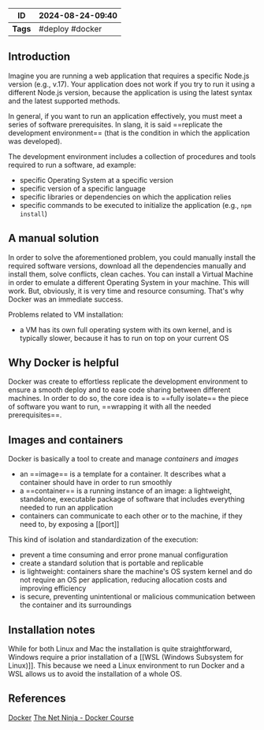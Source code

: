 
| ID       | 2024-08-24-09:40 |
| -------- | ---------------- |
| **Tags** | #deploy #docker  |
## Introduction

Imagine you are running a web application that requires a specific Node.js version (e.g., v.17). Your application does not work if you try to run it using a different Node.js version, because the application is using the latest syntax and the latest supported methods.

In general, if you want to run an application effectively, you must meet a series of software prerequisites. In slang, it is said ==replicate the development environment== (that is the condition in which the application was developed).

The development environment includes a collection of procedures and tools required to run a software, ad example:
- specific Operating System at a specific version
- specific version of a specific language
- specific libraries or dependencies on which the application relies
- specific commands to be executed to initialize the application (e.g., `npm install`)

## A manual solution

In order to solve the aforementioned problem, you could manually install the required software versions, download all the dependencies manually and install them, solve conflicts, clean caches. You can install a Virtual Machine in order to emulate a different Operating System in your machine. This will work. But, obviously, it is very time and resource consuming. That's why Docker was an immediate success.

Problems related to VM installation:
- a VM has its own full operating system with its own kernel, and is typically slower, because it has to run on top on your current OS

## Why Docker is helpful

Docker was create to effortless replicate the development environment to ensure a smooth deploy and to ease code sharing between different machines. In order to do so, the core idea is to ==fully isolate== the piece of software you want to run, ==wrapping it with all the needed prerequisites==.

## Images and containers

Docker is basically a tool to create and manage *containers* and *images*
- an ==image== is a template for a container. It describes what a container should have in order to run smoothly
- a ==container== is a running instance of an image: a lightweight, standalone, executable package of software that includes everything needed to run an application
- containers can communicate to each other or to the machine, if they need to, by exposing a [[port]]

This kind of isolation and standardization of the execution:
- prevent a time consuming and error prone manual configuration
- create a standard solution that is portable and replicable
- is lightweight: containers share the machine's OS system kernel and do not require an OS per application, reducing allocation costs and improving efficiency
- is secure, preventing unintentional or malicious communication between the container and its surroundings

## Installation notes

While for both Linux and Mac the installation is quite straightforward, Windows require a prior installation of a [[WSL (Windows Subsystem for Linux)]]. This because we need a Linux environment to run Docker and a WSL allows us to avoid the installation of a whole OS.

## References
[Docker](https://www.docker.com/resources/what-container/)
[The Net Ninja - Docker Course](https://www.youtube.com/watch?v=31ieHmcTUOk&list=PL4cUxeGkcC9hxjeEtdHFNYMtCpjNBm3h7)

